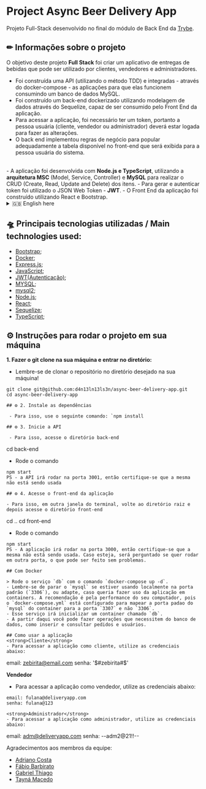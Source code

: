 # Project Async Beer Delivery App
Projeto Full-Stack desenvolvido no final do módulo de Back End da [Trybe](https://www.betrybe.com/). 

## ✏ Informações sobre o projeto
O objetivo deste projeto <strong>Full Stack</strong> foi criar um aplicativo de entregas de bebidas que pode ser utilizado por clientes, vendedores e administradores.
- Foi construída uma API (utilizando o método TDD) e integradas - através do docker-compose - as aplicações para que elas funcionem consumindo um banco de dados MySQL.
- Foi construído um back-end dockerizado utilizando modelagem de dados através do Sequelize, capaz de ser consumido pelo Front End da aplicação.
- Para acessar a aplicação, foi necessário ter um token, portanto a pessoa usuária (cliente, vendedor ou administrador) deverá estar logada para fazer as alterações. 
- O back end implementou regras de negócio para popular adequadamente a tabela disponível no front-end que será exibida para a pessoa usuária do sistema.
</br>
- A aplicação foi desenvolvida com <strong>Node.js e TypeScript</strong>, utilizando a <strong>arquitetura MSC</strong> (Model, Service, Controller) e <strong>MySQL</strong> para realizar o CRUD (Create, Read, Update and Delete) dos itens.
- Para gerar e autenticar token foi utilizado o JSON Web Token - <strong>JWT</strong>.
- O Front End da aplicação foi construído utilizando React e Bootstrap.

 <details>
 <summary> 🇬🇧 English here</summary>
 ✏ Information about the project</br>
 The goal of this full-stack project was to create a beverage delivery app that can be used by customers, salespeople and the website administrator. </br>
  - An API was built (using Test-driven Development - TDD) and integrated - through docker-compose - so as to work consuming data from a MySQL database.</br>
  - A dockerized back end was built using data modeling through Sequelize, able to be consumed by the Front End of the application.</br>
  - To access the application, it is necessary to have a token, therefore the user(customer, salesperson or admin) must be logged in order to make any changes.</br>
  - The back end implemented business rules to adequately populate the table available in the Front End, which is displayed to the user accessing the system.</br>
 </br>
 - The application was developed with <strong>Node.js and Typescript</strong>, using <strong>MSC architecture</strong> (Model, Service and Controller) and <strong>MySQL</strong> to perform CRUD (Create, Read, Update and Delete) operations.</br>
 - To generate and authenticate tokens, we used the library JSON Web Token - <strong>JWT</strong>.
 </details>
 
## 🛸 Principais tecnologias utilizadas / Main technologies used: 
- [Bootstrap](https://https://getbootstrap.com/);
- [Docker](https://www.docker.com/);
- [Express.js](https://expressjs.com/);
- [JavaScript](https://developer.mozilla.org/pt-BR/docs/Web/JavaScript);
- [JWT(Autenticação)](https://jwt.io/);
- [MYSQL](https://www.mysql.com/);
- [mysql2](https://www.npmjs.com/package/mysql2);
- [Node.js](https://nodejs.org/en/);
- [React](https://https://reactjs.org/);
- [Sequelize](https://sequelize.org/);
- [TypeScript](https://www.typescriptlang.org/);

## ⚙ Instruções para rodar o projeto em sua máquina

<strong>1. Fazer o git clone na sua máquina e entrar no diretório:</strong>
 - Lembre-se de clonar o repositório no diretório desejado na sua máquina!
 ```
 git clone git@github.com:d4n13ln13ls3n/async-beer-delivery-app.git
 cd async-beer-delivery-app
 
 ## ⚙ 2. Instale as dependências

  - Para isso, use o seguinte comando: `npm install
  
 ## ⚙ 3. Inicie a API
 
  - Para isso, acesse o diretório back-end
  ```
  cd back-end
  
  - Rode o comando
  ```
  npm start
  PS - a API irá rodar na porta 3001, então certifique-se que a mesma não está sendo usada
  
  ## ⚙ 4. Acesse o front-end da aplicação
 
  - Para isso, em outra janela do terminal, volte ao diretório raiz e depois acesse o diretório front-end
  ```
  cd ..
  cd front-end
  
  - Rode o comando
  ```
  npm start
  PS - A aplicação irá rodar na porta 3000, então certifique-se que a mesma não está sendo usada. Caso esteja, será perguntado se quer rodar em outra porta, o que pode ser feito sem problemas.
  
  ## Com Docker

  > Rode o serviço `db` com o comando `docker-compose up -d`.
  - Lembre-se de parar o `mysql` se estiver usando localmente na porta padrão (`3306`), ou adapte, caso queria fazer uso da aplicação em containers. A recomendação é pela performance do seu computador, pois o `docker-compose.yml` está configurado para mapear a porta padao do `mysql` do container para a porta `3307` e não `3306`. 
  - Esse serviço irá inicializar um container chamado `db`.
  - A partir daqui você pode fazer operações que necessitem do banco de dados, como inserir e consultar pedidos e usuários.
  
  ## Como usar a aplicação
  <strong>Cliente</strong>
  - Para acessar a aplicação como cliente, utilize as credenciais abaixo:
  ```
  email: zebirita@email.com
  senha: '$#zebirita#$'
  
  <strong>Vendedor</strong>
  - Para acessar a aplicação como vendedor, utilize as credenciais abaixo:
  ```
  email: fulana@deliveryapp.com
  senha: fulana@123

  <strong>Administrador</strong>
  - Para acessar a aplicação como administrador, utilize as credenciais abaixo:
  ```
  email: adm@deliveryapp.com
  senha: --adm2@21!!--
  
  Agradecimentos aos membros da equipe:
  
  - [Adriano Costa](https://github.com/adfcosta)
  - [Fábio Barbirato](https://github.com/FabioBarbirato)
  - [Gabriel Thiago](https://github.com/oGabrielDev)
  - [Tayná Macedo](https://github.com/Tayna-Silva-Macedo)

